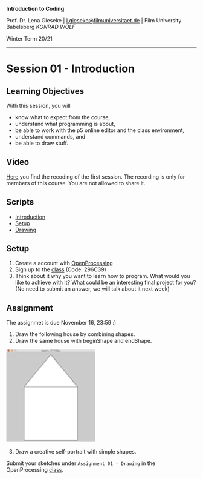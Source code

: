 **Introduction to Coding** 

Prof. Dr. Lena Gieseke | l.gieseke@filmuniversitaet.de | Film University Babelsberg *KONRAD WOLF*

Winter Term 20/21

---

# Session 01 - Introduction

## Learning Objectives

With this session, you will

* know what to expect from the course,
* understand what programming is about,
* be able to work with the p5 online editor and the class environment,
* understand commands, and
* be able to draw stuff.

## Video

[Here](https://drive.google.com/file/d/1eu1aaDmP6L_DuVhRwsY786-4ZxnnQ1x5/view?usp=sharing) you find the recoding of the first session. The recording is only for members of this course. You are not allowed to share it.

## Scripts

* [Introduction](../../02_scripts/itc_ws2021_01_intro_script.md)
* [Setup](../../02_scripts/itc_ws2021_02_setup_script.md)
* [Drawing](../../02_scripts/itc_ws2021_03_drawing_script.md)

## Setup

1. Create a account with [OpenProcessing](https://www.openprocessing.org)
2. Sign up to the [class](https://www.openprocessing.org/class/64768) (Code: 296C39)
3. Think about it why you want to learn how to program. What would you like to achieve with it? What could be an interesting final project for you? (No need to submit an answer, we will talk about it next week)


## Assignment

The assignmet is due November 16, 23:59 :)

1. Draw the following house by combining shapes. 
2. Draw the same house with beginShape and endShape. 

![house](img/01/house.png)

3. Draw a creative self-portrait with simple shapes.

Submit your sketches under `Assignment 01 - Drawing` in the OpenProcessing [class](https://www.openprocessing.org/class/64768).
